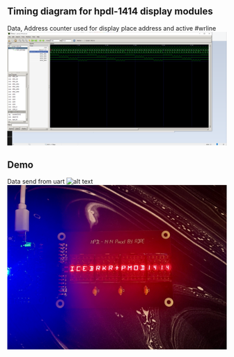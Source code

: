 ## Timing diagram for hpdl-1414 display modules 
Data, 
Address counter used for display  place address  and active #wrline 
![alt text](PMOD_1414/Capture.PNG)
## Demo 
Data send from uart 
![alt text](IMG_6134.jpeg)
![alt text](IMG_6135.jpeg)